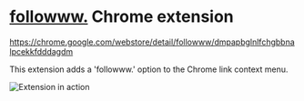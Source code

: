 # [followww.](https://followww.co/) Chrome extension

https://chrome.google.com/webstore/detail/followww/dmpapbglnlfchgbbnalpcekkfdddagdm

This extension adds a 'followww.' option to the Chrome link context menu.

![Extension in action](http://i.imgur.com/HLpDTzy.png)
